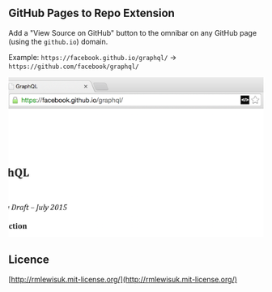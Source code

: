 ## GitHub Pages to Repo Extension

Add a "View Source on GitHub" button to the omnibar on any GitHub page (using the `github.io`) domain.

Example: `https://facebook.github.io/graphql/` -> `https://github.com/facebook/graphql/`

![](screenshot.png)

## Licence

[http://rmlewisuk.mit-license.org/](http://rmlewisuk.mit-license.org/)